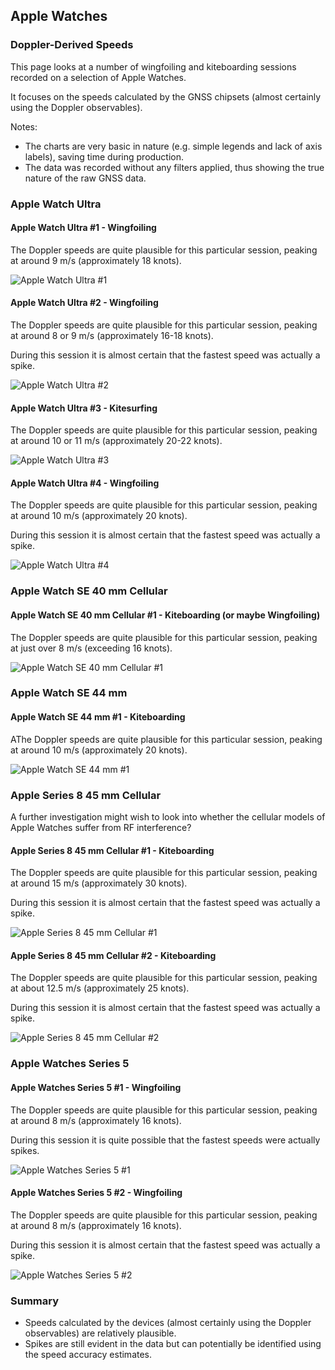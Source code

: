 ## Apple Watches

### Doppler-Derived Speeds

This page looks at a number of wingfoiling and kiteboarding sessions recorded on a selection of Apple Watches.

It focuses on the speeds calculated by the GNSS chipsets (almost certainly using the Doppler observables).

Notes:

- The charts are very basic in nature (e.g. simple legends and lack of axis labels), saving time during production.
- The data was recorded without any filters applied, thus showing the true nature of the raw GNSS data.



### Apple Watch Ultra

#### Apple Watch Ultra #1 - Wingfoiling

The Doppler speeds are quite plausible for this particular session, peaking at around 9 m/s (approximately 18 knots).

![Apple Watch Ultra #1](wingfoil-230722-0826Z/img/dspd.png)

#### Apple Watch Ultra #2 - Wingfoiling

The Doppler speeds are quite plausible for this particular session, peaking at around 8 or 9 m/s (approximately 16-18 knots).

During this session it is almost certain that the fastest speed was actually a spike.

![Apple Watch Ultra #2](wingfoil-230722-1407Z/img/dspd.png)

#### Apple Watch Ultra #3 - Kitesurfing

The Doppler speeds are quite plausible for this particular session, peaking at around 10 or 11 m/s (approximately 20-22 knots).

![Apple Watch Ultra #3](kitesurf-230723-0917Z/img/dspd.png)

#### Apple Watch Ultra #4 - Wingfoiling

The Doppler speeds are quite plausible for this particular session, peaking at around 10 m/s (approximately 20 knots).

During this session it is almost certain that the fastest speed was actually a spike.

![Apple Watch Ultra #4](wingfoil-230723-1322Z/img/dspd.png)



### Apple Watch SE 40 mm Cellular

#### Apple Watch SE 40 mm Cellular #1 - Kiteboarding (or maybe Wingfoiling)

The Doppler speeds are quite plausible for this particular session, peaking at just over 8 m/s (exceeding 16 knots).

![Apple Watch SE 40 mm Cellular #1](kiteboard-230723-1205Z/img/dspd.png)



### Apple Watch SE 44 mm

#### Apple Watch SE 44 mm #1 - Kiteboarding

AThe Doppler speeds are quite plausible for this particular session, peaking at around 10 m/s (approximately 20 knots).

![Apple Watch SE 44 mm #1](kiteboard-230723-1208Z/img/dspd.png)



### Apple Series 8 45 mm Cellular

A further investigation might wish to look into whether the cellular models of Apple Watches suffer from RF interference?

#### Apple Series 8 45 mm Cellular #1 - Kiteboarding

The Doppler speeds are quite plausible for this particular session, peaking at around 15 m/s (approximately 30 knots).

During this session it is almost certain that the fastest speed was actually a spike.

![Apple Series 8 45 mm Cellular #1](kiteboard-230722-1622Z/img/dspd.png)

#### Apple Series 8 45 mm Cellular #2 - Kiteboarding

The Doppler speeds are quite plausible for this particular session, peaking at about 12.5 m/s (approximately 25 knots).

During this session it is almost certain that the fastest speed was actually a spike.

![Apple Series 8 45 mm Cellular #2](kiteboard-230723-1712Z/img/dspd.png)



### Apple Watches Series 5

#### Apple Watches Series 5 #1 - Wingfoiling

The Doppler speeds are quite plausible for this particular session, peaking at around 8 m/s (approximately 16 knots).

During this session it is quite possible that the fastest speeds were actually spikes.

![Apple Watches Series 5 #1](wingfoil-230722-1617Z/img/dspd.png)

#### Apple Watches Series 5 #2 - Wingfoiling

The Doppler speeds are quite plausible for this particular session, peaking at around 8 m/s (approximately 16 knots).

During this session it is almost certain that the fastest speed was actually a spike.

![Apple Watches Series 5 #2](wingfoil-230722-1720Z/img/dspd.png)



### Summary

- Speeds calculated by the devices (almost certainly using the Doppler observables) are relatively plausible.
- Spikes are still evident in the data but can potentially be identified using the speed accuracy estimates.
